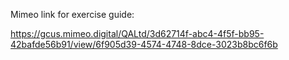 Mimeo link for exercise guide:   


https://gcus.mimeo.digital/QALtd/3d62714f-abc4-4f5f-bb95-42bafde56b91/view/6f905d39-4574-4748-8dce-3023b8bc6f6b
